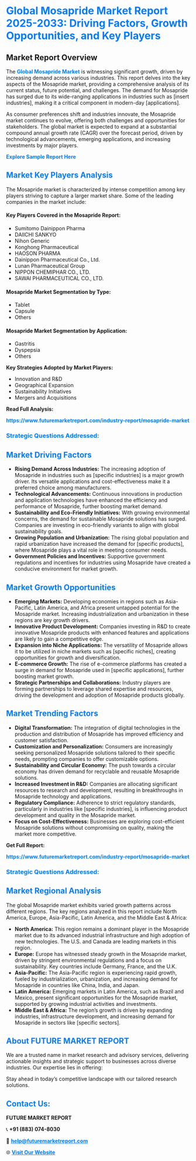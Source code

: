 <h1 style="color: #007BFF;">Global Mosapride Market Report 2025-2033: Driving Factors, Growth Opportunities, and Key Players</h1>

<section id="overview">
<h2>Market Report Overview</h2>
<p>The <a href="https://www.futuremarketreport.com/industry-report/mosapride-market" style="color: #007BFF; text-decoration: none;"><strong>Global Mosapride Market</strong></a> is witnessing significant growth, driven by increasing demand across various industries. This report delves into the key aspects of the Mosapride market, providing a comprehensive analysis of its current status, future potential, and challenges. The demand for Mosapride has surged due to its wide-ranging applications in industries such as [insert industries], making it a critical component in modern-day [applications].</p>
<p>As consumer preferences shift and industries innovate, the Mosapride market continues to evolve, offering both challenges and opportunities for stakeholders. The global market is expected to expand at a substantial compound annual growth rate (CAGR) over the forecast period, driven by technological advancements, emerging applications, and increasing investments by major players.</p>
</section>

<section id="overview">
<p><a href="https://www.futuremarketreport.com/request-sample/reportId=78493" style="color: #007BFF; text-decoration: none;"><strong>Explore Sample Report Here</strong></a></p>
</section>

<section id="key-players">
<h2 style="color: #007BFF;">Market Key Players Analysis</h2>
<p>The Mosapride market is characterized by intense competition among key players striving to capture a larger market share. Some of the leading companies in the market include:</p>
<h4>Key Players Covered in the Mosapride Report:</h4>
<ul><li>Sumitomo Dainippon Pharma</li><li>DAIICHI SANKYO</li><li>Nihon Generic</li><li>Konghong Pharmaceutical</li><li>HAOSON PHARMA</li><li>Dainippon Pharmaceutical Co., Ltd.</li><li>Lunan Pharmaceutical Group</li><li>NIPPON CHEMIPHAR CO., LTD.</li><li>SAWAI PHARMACEUTICAL CO., LTD.</li></ul>
<h4>Mosapride Market Segmentation by Type:</h4>
<ul><li>Tablet</li><li>Capsule</li><li>Others</li></ul>

<h4>Mosapride Market Segmentation by Application:</h4>
<ul><li>Gastritis</li><li>Dyspepsia</li><li>Others</li></ul>
<p><strong>Key Strategies Adopted by Market Players:</strong></p>
<ul>
<li>Innovation and R&D</li>
<li>Geographical Expansion</li>
<li>Sustainability Initiatives</li>
<li>Mergers and Acquisitions</li>
</ul>
</section>

<section>
<p><strong>Read Full Analysis: </strong></p><a href="https://www.futuremarketreport.com/industry-report/mosapride-market" style="color: #007BFF; text-decoration: none;"><strong>https://www.futuremarketreport.com/industry-report/mosapride-market</strong></a>
<h3 style="color: #007BFF;">Strategic Questions Addressed:</h3>
</section>

<section id="driving-factors">
<h2 style="color: #007BFF;">Market Driving Factors</h2>
<ul>
<li><strong>Rising Demand Across Industries:</strong> The increasing adoption of Mosapride in industries such as [specific industries] is a major growth driver. Its versatile applications and cost-effectiveness make it a preferred choice among manufacturers.</li>
<li><strong>Technological Advancements:</strong> Continuous innovations in production and application technologies have enhanced the efficiency and performance of Mosapride, further boosting market demand.</li>
<li><strong>Sustainability and Eco-Friendly Initiatives:</strong> With growing environmental concerns, the demand for sustainable Mosapride solutions has surged. Companies are investing in eco-friendly variants to align with global sustainability goals.</li>
<li><strong>Growing Population and Urbanization:</strong> The rising global population and rapid urbanization have increased the demand for [specific products], where Mosapride plays a vital role in meeting consumer needs.</li>
<li><strong>Government Policies and Incentives:</strong> Supportive government regulations and incentives for industries using Mosapride have created a conducive environment for market growth.</li>
</ul>
</section>

<section id="growth-opportunities">
<h2 style="color: #007BFF;">Market Growth Opportunities</h2>
<ul>
<li><strong>Emerging Markets:</strong> Developing economies in regions such as Asia-Pacific, Latin America, and Africa present untapped potential for the Mosapride market. Increasing industrialization and urbanization in these regions are key growth drivers.</li>
<li><strong>Innovative Product Development:</strong> Companies investing in R&D to create innovative Mosapride products with enhanced features and applications are likely to gain a competitive edge.</li>
<li><strong>Expansion into Niche Applications:</strong> The versatility of Mosapride allows it to be utilized in niche markets such as [specific niches], creating opportunities for growth and diversification.</li>
<li><strong>E-commerce Growth:</strong> The rise of e-commerce platforms has created a surge in demand for Mosapride used in [specific applications], further boosting market growth.</li>
<li><strong>Strategic Partnerships and Collaborations:</strong> Industry players are forming partnerships to leverage shared expertise and resources, driving the development and adoption of Mosapride products globally.</li>
</ul>
</section>

<section id="trending-factors">
<h2 style="color: #007BFF;">Market Trending Factors</h2>
<ul>
<li><strong>Digital Transformation:</strong> The integration of digital technologies in the production and distribution of Mosapride has improved efficiency and customer satisfaction.</li>
<li><strong>Customization and Personalization:</strong> Consumers are increasingly seeking personalized Mosapride solutions tailored to their specific needs, prompting companies to offer customizable options.</li>
<li><strong>Sustainability and Circular Economy:</strong> The push towards a circular economy has driven demand for recyclable and reusable Mosapride solutions.</li>
<li><strong>Increased Investment in R&D:</strong> Companies are allocating significant resources to research and development, resulting in breakthroughs in Mosapride technology and applications.</li>
<li><strong>Regulatory Compliance:</strong> Adherence to strict regulatory standards, particularly in industries like [specific industries], is influencing product development and quality in the Mosapride market.</li>
<li><strong>Focus on Cost-Effectiveness:</strong> Businesses are exploring cost-efficient Mosapride solutions without compromising on quality, making the market more competitive.</li>
</ul>
</section>

<section>
<p><strong>Get Full Report: </strong></p><a href="https://www.futuremarketreport.com/industry-report/mosapride-market" style="color: #007BFF; text-decoration: none;"><strong>https://www.futuremarketreport.com/industry-report/mosapride-market</strong></a>
<h3 style="color: #007BFF;">Strategic Questions Addressed:</h3>
</section>


<section id="regional-analysis">
<h2 style="color: #007BFF;">Market Regional Analysis</h2>
<p>The global Mosapride market exhibits varied growth patterns across different regions. The key regions analyzed in this report include North America, Europe, Asia-Pacific, Latin America, and the Middle East & Africa:</p>
<ul>
<li><strong>North America:</strong> This region remains a dominant player in the Mosapride market due to its advanced industrial infrastructure and high adoption of new technologies. The U.S. and Canada are leading markets in this region.</li>
<li><strong>Europe:</strong> Europe has witnessed steady growth in the Mosapride market, driven by stringent environmental regulations and a focus on sustainability. Key countries include Germany, France, and the U.K.</li>
<li><strong>Asia-Pacific:</strong> The Asia-Pacific region is experiencing rapid growth, fueled by industrialization, urbanization, and increasing demand for Mosapride in countries like China, India, and Japan.</li>
<li><strong>Latin America:</strong> Emerging markets in Latin America, such as Brazil and Mexico, present significant opportunities for the Mosapride market, supported by growing industrial activities and investments.</li>
<li><strong>Middle East & Africa:</strong> The region’s growth is driven by expanding industries, infrastructure development, and increasing demand for Mosapride in sectors like [specific sectors].</li>
</ul>
</section>

<footer>
<h2 style="color: #007BFF;">About FUTURE MARKET REPORT</h2>
<p>We are a trusted name in market research and advisory services, delivering actionable insights and strategic support to businesses across diverse industries. Our expertise lies in offering:</p>

<p>Stay ahead in today’s competitive landscape with our tailored research solutions.</p>

<h2 style="color: #007BFF;">Contact Us:</h2>
<p><strong>FUTURE MARKET REPORT</strong></p>
<p>📞 <strong>+91 (883) 074-8030</strong></p>
<p>📧 <strong><a href="mailto:help@futuremarketreport.com" style="color: #007BFF;">help@futuremarketreport.com</a></strong></p>
<p>🌐 <strong><a href="https://www.futuremarketreport.com/" style="color: #007BFF;">Visit Our Website</a></strong></p>
</footer>